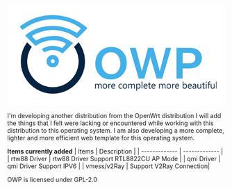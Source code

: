 ![OWP logo](include/logo.png)

I'm developing another distribution from the OpenWrt distribution
I will add the things that I felt were lacking or encountered while working with this distribution to this operating system. I am also developing a more complete, lighter and more efficient web template for this operating system.

**Items currently added**
| Items  | Description |
| ------------- | ------------- |
| rtw88 Driver  | rtw88 Driver Support RTL8822CU AP Mode  |
| qmi Driver  | qmi Driver Support IPV6  |
| vmess/v2Ray | Support V2Ray Connection|

OWP is licensed under GPL-2.0

